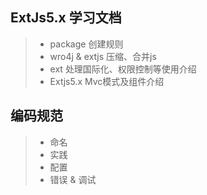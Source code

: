 ## ExtJs5.x 学习文档

>* package 创建规则
>* wro4j & extjs 压缩、合并js
>* ext 处理国际化、权限控制等使用介绍
>* Extjs5.x Mvc模式及组件介绍

## 编码规范
>* 命名
>* 实践
>* 配置
>* 错误 & 调试


